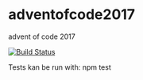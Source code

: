 # adventofcode2017
advent of code 2017


[![Build Status](https://travis-ci.org/ThomasAndrewMacLean/adventofcode2017.svg?branch=master)](https://travis-ci.org/ThomasAndrewMacLean/adventofcode2017)



Tests kan be run with: npm test